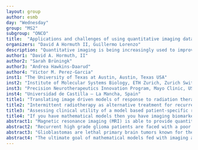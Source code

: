 ```yaml
---
layout: group
author: esmb
day: "Wednesday"
group: "MS2"
subgroup: "ONCO"
title:  "Applications and challenges of using quantitative imaging data for biologically-based mathematical oncology"
organizers: "David A Hormuth II, Guillermo Lorenzo"
description: "Quantitative imaging is being increasingly used to improve cancer diagnosis, monitoring, and treatment planning. In particular, the advent of multiparametric imaging has provided a noninvasive means to obtain a wealth of time- and spatially-resolved quantitative data about tumor morphology, architecture, vascularity, and dynamics. These unique data types collected over time can also be leveraged to predict the evolution of an individual patient’s tumor. Indeed, in recent years there has been extensive use of medical imaging data to inform, initialize, and calibrate biophysical models of tumor growth and treatment response [1,2]. These models aim to characterize patient or disease specific growth properties (e.g., diffusion, invasion, and proliferation rates) and patient or disease specific response to therapy (e.g., radiotherapy, chemotherapy, immunotherapy). There are even emerging methods to use model-based forecasts of response to enable physicians to optimally design the best managing strategy for each patient ́s tumor. Quantitative imaging has also been used to provide in vivo validation of modeling hypotheses, hence extending our understanding of tumor dynamics. In this mini- symposium we will discuss (1) translating pre-clinical models to clinical disease (2) modeling response to radiotherapy from in vitro to in vivo settings, (3) assessing the clinical utility of patient-specific response metrics, and (4) constructing imaging biomarkers grounded on mathematical models."
author1: "David A. Hormuth, II"
author2: "Sarah Brüningk"
author3: "Andrea Hawkins-Daarud"
author4: "Victor M. Perez-Garcia"
inst1: "The University of Texas at Austin, Austin, Texas USA"
inst2: "Institute of Molecular Systems Biology, ETH Zurich, Zurich Switzerland"
inst3: "Precision Neurotherapeutics Innovation Program, Mayo Clinic, USA"
inst4: "Universidad de Castilla – La Mancha, Spain"
title1: "Translating image driven models of response to radiation therapy from the pre-clinical to clinical setting"
title2: "Intermittent radiotherapy as alternative treatment for recurrent high grade gliomas: A modelling study based on longitudinal tumour measurements"
title3: "Assessing clinical utility of a model based patient-specific response metric for glioblastoma incorporating uncertainty quantification from image acquisition and segmentation"
title4: "If you have mathematical models then you have imaging biomarkers: Applications to gliomas, lung cancer, breast cancer and head & neck cancer"
abstract1: "Magnetic resonance imaging (MRI) is able to provide quantitative, non-invasive measurements of tissue and tumor properties related to perfusion, vascularity, proliferation, and cellularity that can be used to observe tumor growth throughout the course of therapy. We and others have leveraged this type of quantitative data to initialize and calibrate biologically-based models of tumor growth and response. Here, we investigate the use of diffusion weighted (DW-) MRI and dynamic contrast-enhanced (DCE-) MRI to non-invasively estimate tumor cellularity and vascularity, respectively, in high grade gliomas at the pre-clinical and clinical levels. At the pre-clinical level, we have developed a 3D, two-species reaction diffusion-based model describing the spatial-temporal evolution of tumor and blood volume fractions [1] during the course of fractionated radiation therapy. Images collected during therapy are used to calibrate tumor-specific growth and response parameters. These calibrated parameters are then used in a forward evaluation of the model to predict response following therapy. We observed less than 12.3% error in tumor volume predictions. At the voxel-level, we observed 6.6% and 14.1% in voxel-wise estimates of tumor and blood volume fraction, respectively. At the clinical level, we have developed a 3D reaction diffusion-based model describing the spatial-temporal evolution of tumor cellularity during and following chemoradiation. Using images collected at pre-treatment and at the 1-month post-chemoradiation visit, we calibrate for patient-specific model parameters. The calibrated parameters are then used to provide individualized predictions of tumor growth and treatment response. In a preliminary study with four patients, we observed less than 11.1% error in tumor volume predictions and 9.5% error at the voxel- level. These two studies demonstrate the utility of quantitative imaging data to initialize and calibrate mathematical models of tumor growth and response that can accurately predict both changes in tumor volume and intratumoral heterogeneity." 
abstract2: "Recurrent high grade glioma patients are faced with a poor prognosis for which there cur- rently exists no curative treatment option. In contrast to prescribing high dose hypofrac- tionated stereotactic radiosurgery (HFRS, 5x ≥ 6 Gy in daily intervals) with curative intent, we suggest a personalized, palliative treatment strategy aiming for tumour volume management by delivering intermittent high dose treatment every six weeks (iRT, ≥ 6 Gy per fraction). We performed a simulation analysis to compare HFRS, iRT and iRT plus boost (3x ≥ 6 Gy on consecutive days, delivered at time of progression) based on a simple mathematical model of tumour growth, radiation response and patient specific resistance to additional treatments (PD-L1 inhibitor and vascular disruptive agents). Our model uses only two patient specific parameters describing the surviving fraction fol- lowing each HFRS treatment fraction, and the rate of resistance evolution. Tumour growth rate and the efficacy of non-HFSR treatments were estimated for the patient population as a whole. Model parameters were fit from clinical tumour growth response curves of 16 patients of the Phase 1/2 clinical trial NCT02313272 that combined HFSR with beva- cizumab (10 mg/kg, every 2 weeks) and pembrolizumab (100 or 200 mg, every 3 weeks). Tumour volume was assessed by T1-weighted contrast enhanced magnetic resonance imag- ing at four to ten (median six) time points per patient. The obtained parameters were used to estimate the growth response of alternative iRT and iRT+boost treatments for up to 5-10 treatment fractions. Treatment efficacy was scored based on time to regrowth to the last recorded tumour volume per patient. The median coefficient of determination of the model fits was 0.93(0.67,0.99). The model predictions indicated that iRT may delay time to progression only for a subset of eleven patients, whereas iRT+boost treatment was equal or superior to HFSR in 15 out of 16 cases. For up to ten intermittently delivered fractions, iRT+boost was predicted to be marginally significantly better (p = 0.048) than HFRS. This simulation did not include other aspects of iRT, such as synergistic action with im- munotherapy through repeated antigen sampling, or the flexibility to treat both distal and primary lesions. Despite choosing this worst case estimate, our results suggest that iRT+boost may be a promising treatment alternative for recurrent high grade glioma patients."
abstract3: "Glioblastomas are lethal primary brain tumors known for their heterogeneity and invasiveness. A growing literature has been developed demonstrating the clinical relevance of a biomathematical model, the Proliferation- Invasion (PI) model, of glioblastoma growth. Of interest here is the development of a treatment response metric, Days Gained (DG). This metric is based on individual tumor kinetics of cellular diffusion and proliferation estimated through segmented volumes of hyperintense regions on T1-weighted gadolinium enhanced (T1Gd) and T2-weighted magnetic resonance images (MRIs). This metric was shown to be prognostic of time to progression and to be more prognostic of outcome than standard response metrics. While promising, the original paper did not account for uncertainty in the calculation of the DG metric leaving the robustness and the ultimate utility of this response metric in question. Using the Bayesian framework, we consider the impact of two sources of uncertainty: 1) image acquisition and 2) interobserver error in image segmentation. We first utilize synthetic data to characterize what non-error variants are influencing the final uncertainty in the DG metric. We then consider the original patient cohort along with additional cohorts from the recurrent setting to investigate clinical patterns of uncertainty and to determine how robust this metric is for predicting time to progression and overall survival in multiple scenarios. Our results indicate that the key clinical variants are the time between pre-treatment images and the underlying tumor growth kinetics, matching our observations in the clinical cohort. In the original cohort, we demonstrated that for this cohort there was a continuous range of cutoffs between 94 and 105 for which the prediction of the time to progression and was over 80% reliable [3]. While further validation must be done, this work represents a key step in ascertaining the clinical utility of this metric."
abstract4: "The ultimate goal of mathematical models fed with imaging and molecular/clinical data is to provide prediction machines allowing to get precise estimates for patient survival, time to relapse, and to set up personalized therapeutic schedules. However, this is a very complex task due to our limited knowledge of the many biological processes involved and the scarce amount of information available today for patients. A more accessible goal is to use mathematical models to obtain qualitative information allowing to classify patients in classes according to features found to be relevant in the modelling. When those features can be obtained from medical images, we speak of imaging biomarkers. In this talk I will present different types of mathematical models and discuss how each modelling approach leads to the finding of imaging biomarkers that turn out to be true when tested on real patients imaging data. Specifically I will present: MRI-based biomarkers in glioblastoma based on either partial differential equations or discrete mesoscopic simulators [1-3], prognostic PET-based biomarkers based on the peak activity validated for lung and breast cancer [4] and PET-based prognosis biomarkers based on scaling laws for lung cancer, breast cancer, gliomas, and head & neck cancer [5]. These imaging biomarkers are all easy to implement in clinical practice since they do not require model simulations but just measurement of meaningful quantities on the images."
---
```



